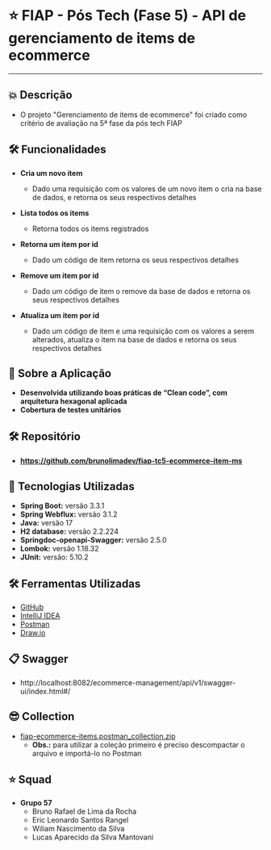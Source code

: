 # ⭐ FIAP - Pós Tech (Fase 5) - **API de gerenciamento de items de ecommerce**

---

## 💥 Descrição
- O projeto "Gerenciamento de items de ecommerce" foi criado como critério de avaliação na 5ª fase da pós tech FIAP

## 🛠️ Funcionalidades

- **Cria um novo item**
  - Dado uma requisição com os valores de um novo item o cria na base de dados, e retorna os seus respectivos detalhes

- **Lista todos os items**
  - Retorna todos os items registrados  

- **Retorna um item por id**
  - Dado um código de item retorna os seus respectivos detalhes

- **Remove um item por id**
    - Dado um código de item o remove da base de dados e retorna os seus respectivos detalhes

- **Atualiza um item por id**
    - Dado um código de item e uma requisição com os valores a serem alterados, atualiza o item na base de dados e retorna os seus respectivos detalhes

## 🚀 Sobre a Aplicação
- **Desenvolvida utilizando boas práticas de “Clean code”, com arquitetura hexagonal aplicada**
- **Cobertura de testes unitários**

## 🛠️ Repositório
- #### https://github.com/brunolimadev/fiap-tc5-ecommerce-item-ms

## 🚀 Tecnologias Utilizadas
- **Spring Boot:** versão 3.3.1
- **Spring Webflux:** versão 3.1.2
- **Java:** versão 17
- **H2 database:** versão 2.2.224
- **Springdoc-openapi-Swagger:** versão 2.5.0
- **Lombok:**  versão 1.18.32
- **JUnit:** versão: 5.10.2

## 🛠️ Ferramentas Utilizadas
- [GitHub](https://github.com/)
- [IntelliJ IDEA](https://www.jetbrains.com/idea/)
- [Postman](https://www.postman.com/)
- [Draw.io](https://app.diagrams.net/)

## 📋 Swagger
- http://localhost:8082/ecommerce-management/api/v1/swagger-ui/index.html#/

## 😎 Collection
- [fiap-ecommerce-items.postman_collection.zip](https://github.com/brunolimadev/fiap-tc5-ecommerce-item-ms/blob/7a6ec2311ccd4f857cef9eb7724720ce6d998216/api-test-files/fiap-ecommerce-items.postman_collection.zip?raw=true)
  - **Obs.:** para utilizar a coleção primeiro é preciso descompactar o arquivo e importá-lo no Postman

## ⭐ Squad
- **Grupo 57**
  - Bruno Rafael de Lima da Rocha
  - Eric Leonardo Santos Rangel
  - Wiliam Nascimento da Silva
  - Lucas Aparecido da Silva Mantovani